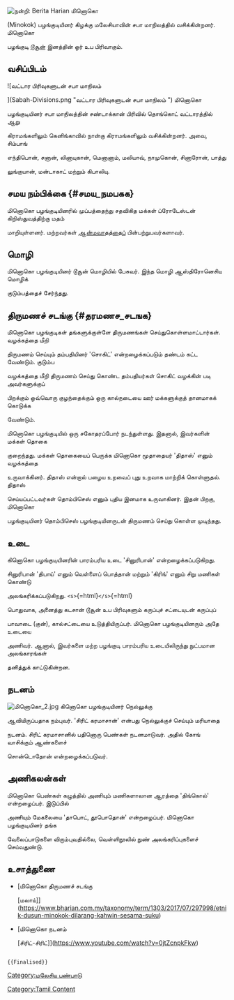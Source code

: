 ![நன்றி: Berita Harian](மினொகொ_1_.jpg "நன்றி: Berita Harian") மினொகொ
(Minokok) பழங்குடியினர் கிழக்கு மலேசியாவின் சபா மாநிலத்தில் வசிக்கின்றனர். மினொகொ
பழங்குடி [டூசூன்](டூசூன் "wikilink") இனத்தின் ஒர் உப பிரிவாகும்.

## வசிப்பிடம்

![வட்டார பிரிவுகளுடன் சபா மாநிலம்
](Sabah-Divisions.png "வட்டார பிரிவுகளுடன் சபா மாநிலம் ") மினொகொ
பழங்குடியினர் சபா மாநிலத்தின் சண்டாக்கான் பிரிவில் தொங்கொட் வட்டாரத்தில் ஆறு
கிராமங்களிலும் கெனிங்காவில் நான்கு கிராமங்களிலும் வசிக்கின்றனர். அவை, சிம்பாங்
எந்திபொன், சனான், லினாயுகான், மெனானாம், மலியாவ், நாமுகொன், சினாரோன், பாத்து
லுங்குயான், மன்டாகாட் மற்றும் கிபாலியு.

## சமய நம்பிக்கை {#சமய_நமபகக}

மினொகொ பழங்குடியினரில் முப்பத்தைந்து சதவிகித மக்கள் ப்ரோடேஸ்டன் கிறிஸ்துவத்திற்கு மதம்
மாறியுள்ளனர். மற்றவர்கள் [ஆன்மவாதத்தைப்](ஆன்மவாதம் "wikilink") பின்பற்றுபவர்களாவர்.

## மொழி

மினொகொ பழங்குடியினர் டூசூன் மொழியில் பேசுவர். இந்த மொழி ஆஸ்திரோனெசிய மொழிக்
குடும்பத்தைச் சேர்ந்தது.

## திருமணச் சடங்கு {#தரமணச_சடஙக}

மினொகொ பழங்குடிகள் தங்களுக்குள்ளே திருமணங்கள் செய்துகொள்ளமாட்டார்கள். வழக்கத்தை மீறி
திருமணம் செய்யும் தம்பதியினர் 'சொகிட்' என்றழைக்கப்படும் தண்டம் கட்ட வேண்டும். குடும்ப
வழக்கத்தை மீறி திருமணம் செய்து கொண்ட தம்பதியர்கள் சொகிட் வழக்கின் படி அவர்களுக்குப்
பிறக்கும் ஒவ்வொரு குழந்தைக்கும் ஒரு கால்நடையை ஊர் மக்களுக்குத் தானமாகக் கொடுக்க
வேண்டும்.

மினொகொ பழங்குடியில் ஒரு சகோதரப்போர் நடந்துள்ளது. இதனால், இவர்களின் மக்கள் தொகை
குறைந்தது. மக்கள் தொகையைப் பெருக்க மினொகொ மூதாதையர் 'திதாஸ்' எனும் வழக்கத்தை
உருவாக்கினர். திதாஸ் என்றால் பழைய உறவைப் புது உறவாக மாற்றிக் கொள்ளுதல். திதாஸ்
செய்யப்பட்டவர்கள் தொம்பிசெஸ் எனும் புதிய இனமாக உருவாகினர். இதன் பிறகு, மினொகொ
பழங்குடியினர் தொம்பிசெஸ் பழங்குடியினருடன் திருமணம் செய்து கொள்ள முடிந்தது.

## உடை

கினொகொ பழங்குடியினரின் பாரம்பரிய உடை 'சினுரிபான்' என்றழைக்கப்படுகிறது.
சினுரிபான் 'திபாய்' எனும் வெள்ளைப் பொத்தான் மற்றும் 'கிரிங்' எனும் சிறு மணிகள் கொண்டு
அலங்கரிக்கப்படுகிறது. `<s>`{=html}`</s>`{=html}

பொதுவாக, அனைத்து கடசான் டூசூன் உப பிரிவுகளும் கருப்புச் சட்டையுடன் கருப்புப்
பாவாடை (குன்), கால்சட்டையை உடுத்தியிருப்பர். மினொகொ பழங்குடியினரும் அதே உடையை
அணிவர். ஆனால், இவர்களை மற்ற பழங்குடி பாரம்பரிய உடையிலிருந்து நுட்பமான அலங்காரங்கள்
தனித்துக் காட்டுகின்றன.

## நடனம்

![](மினொகொ_2.jpg "மினொகொ_2.jpg") கினொகொ பழங்குடியினர் நெல்லுக்கு
ஆவியிருப்பதாக நம்புவர். 'சிரிட் கரமாசான்' என்பது நெல்லுக்குச் செய்யும் மரியாதை
நடனம். சிரிட் கரமாசானில் பதினொரு பெண்கள் நடனமாடுவர். அதில் கோங் வாசிக்கும் ஆண்களைச்
சொன்டொதோன் என்றழைக்கப்படுவர்.

## அணிகலன்கள்

மினொகொ பெண்கள் கழுத்தில் அணியும் மணிகளாலான ஆரத்தை 'திங்கொல்' என்றழைப்பர். இடுப்பில்
அணியும் மேகலையை 'தாபொட், தூபொதொன்' என்றழைப்பர். மினொகொ பழங்குடியினர் தங்க
வேலைப்பாடுகளை விரும்புவதில்லை, வெள்ளிநூலில் நுண் அலங்கரிப்புகளைச் செய்வதுண்டு.

## உசாத்துணை

-   [மினொகொ திருமணச் சடங்கு
    \[மலாய்\]](https://www.bharian.com.my/taxonomy/term/1303/2017/07/297998/etnik-dusun-minokok-dilarang-kahwin-sesama-suku)
-   [மினொகொ நடனம்
    \[சிரிட்-சிரிட்\]](https://www.youtube.com/watch?v=0jtZcnpkFkw)

```{=mediawiki}
{{Finalised}}
```
[Category:மலேசிய பண்பாடு](Category:மலேசிய_பண்பாடு "wikilink")
[Category:Tamil Content](Category:Tamil_Content "wikilink")
